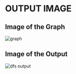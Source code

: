 # OUTPUT IMAGE

<p float="left">
  <h2>Image of the Graph</h2>
  <img src="https://github.com/priyankarkoley/DAA/assets/103280360/1b68c425-6d3f-4433-b4cf-d8559cb4cfe4" alt="graph"/>

  <h2>Image of the Output</h2>
  <img src="https://github.com/priyankarkoley/DAA/assets/103280360/853d0bda-a4e9-4ad6-bdcc-aea6e7ddd9c1" alt="dfs output"/>
</p>
